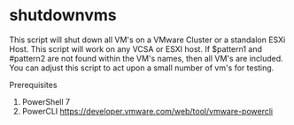 # shutdownvms
This script will shut down all VM's on a VMware Cluster or a standalon ESXi Host.  This script will work on any VCSA or ESXI host. 
If $pattern1 and #pattern2 are not found within the VM's names, then all VM's are included. You can adjust this script to act upon
a small number of vm's for testing.

Prerequisites
1.	PowerShell 7
2.	PowerCLI   https://developer.vmware.com/web/tool/vmware-powercli
